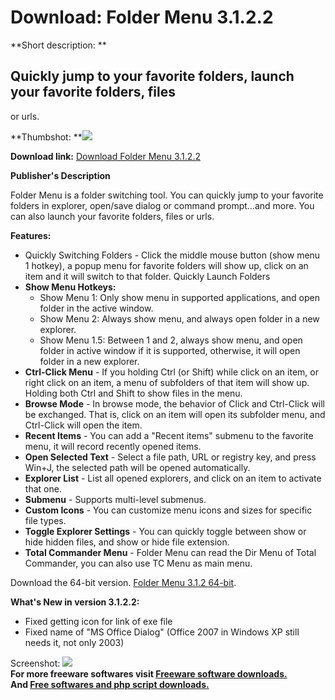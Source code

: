 # Download: Folder Menu 3.1.2.2

**Short description: **

## Quickly jump to your favorite folders, launch your favorite folders, files
or urls.

  
**Thumbshot: **![](http://www.freewarefiles.com/screenshot/folder_menu3_md.jpg)   
  
**Download link:** [Download Folder Menu 3.1.2.2](http://freesoftwares.boysofts.com/Folder-Menu_program_54782.html)  
  

**Publisher's Description**  
  

Folder Menu is a folder switching tool. You can quickly jump to your favorite
folders in explorer, open/save dialog or command prompt...and more. You can
also launch your favorite folders, files or urls.

**Features:**

  * Quickly Switching Folders - Click the middle mouse button (show menu 1 hotkey), a popup menu for favorite folders will show up, click on an item and it will switch to that folder. Quickly Launch Folders 
  * **Show Menu Hotkeys:**
    * Show Menu 1: Only show menu in supported applications, and open folder in the active window. 
    * Show Menu 2: Always show menu, and always open folder in a new explorer. 
    * Show Menu 1.5: Between 1 and 2, always show menu, and open folder in active window if it is supported, otherwise, it will open folder in a new explorer. 
  * **Ctrl-Click Menu** \- If you holding Ctrl (or Shift) while click on an item, or right click on an item, a menu of subfolders of that item will show up. Holding both Ctrl and Shift to show files in the menu. 
  * **Browse Mode** \- In browse mode, the behavior of Click and Ctrl-Click will be exchanged. That is, click on an item will open its subfolder menu, and Ctrl-Click will open the item. 
  * **Recent Items** \- You can add a "Recent items" submenu to the favorite menu, it will record recently opened items. 
  * **Open Selected Text** \- Select a file path, URL or registry key, and press Win+J, the selected path will be opened automatically. 
  * **Explorer List** \- List all opened explorers, and click on an item to activate that one. 
  * **Submenu** \- Supports multi-level submenus. 
  * **Custom Icons** \- You can customize menu icons and sizes for specific file types. 
  * **Toggle Explorer Settings** \- You can quickly toggle between show or hide hidden files, and show or hide file extension. 
  * **Total Commander Menu** \- Folder Menu can read the Dir Menu of Total Commander, you can also use TC Menu as main menu. 

Download the 64-bit version. [Folder Menu 3.1.2
64-bit](http://downloads.sourceforge.net/foldermenu/FolderMenu_x64_3.1.2.zip).

**What's New in version 3.1.2.2:**

  * Fixed getting icon for link of exe file 
  * Fixed name of "MS Office Dialog" (Office 2007 in Windows XP still needs it, not only 2003) 

  
  
Screenshot: ![](http://www.freewarefiles.com/screenshot/folder_menu3.jpg)  
**For more freeware softwares visit [Freeware software downloads.](http://freesoftwares.boysofts.com/)**   
**And [Free softwares and php script downloads.](http://www.boysofts.com/)**

